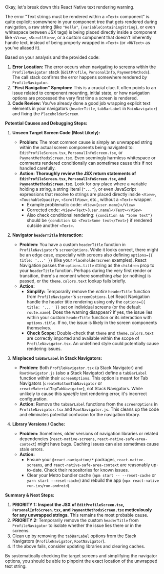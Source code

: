 Okay, let's break down this React Native text rendering warning.

The error "Text strings must be rendered within a `<Text>` component" is quite explicit: somewhere in your component tree that gets rendered during navigation, a raw string (like `"Hello"`, `{variableContainingString}`, or even whitespace between JSX tags) is being placed directly inside a component like `<View>`, `<ScrollView>`, or a custom component that doesn't inherently handle text, instead of being properly wrapped in `<Text>` (or `<RNText>` as you've aliased it).

Based on your analysis and the provided code:

1.  **Error Location:** The error occurs when navigating to screens *within* the `ProfileNavigator` stack (`EditProfile`, `PersonalInfo`, `PaymentMethods`). The call stack confirms the error happens somewhere rendered *by* `ProfileNavigator`.
2.  **"First Navigation" Symptom:** This is a crucial clue. It often points to an issue related to component mounting, initial state, or how navigation options are processed the very first time a screen is rendered.
3.  **Code Review:** You've already done a good job wrapping explicit text elements in your navigators (`headerTitle`, `tabBarLabel` in `MainNavigator`) and fixing the `PlaceholderScreen`.

**Potential Causes and Debugging Steps:**

1.  **Unseen Target Screen Code (Most Likely):**
    * **Problem:** The most common cause is simply an unwrapped string within the actual screen components being navigated to: `EditProfileScreen.tsx`, `PersonalInfoScreen.tsx`, or `PaymentMethodsScreen.tsx`. Even seemingly harmless whitespace or comments rendered conditionally can sometimes cause this if not handled carefully.
    * **Action:** **Thoroughly review the JSX return statements of `EditProfileScreen.tsx`, `PersonalInfoScreen.tsx`, and `PaymentMethodsScreen.tsx`.** Look for *any* place where a variable holding a string, a string literal (`"..."`), or even JavaScript expressions that resolve to strings are placed directly inside `<View>`, `<TouchableOpacity>`, `<ScrollView>`, etc., without a `<Text>` wrapper.
        * Example problematic code: `<View>{user.name}</View>`
        * Corrected code: `<View><Text>{user.name}</Text></View>`
        * Also check conditional rendering: `{condition && "Some text"}` should be `{condition && <Text>Some text</Text>}` if rendered outside another `<Text>`.

2.  **Navigator `headerTitle` Interaction:**
    * **Problem:** You have a custom `headerTitle` function in `ProfileNavigator`'s `screenOptions`. While it looks correct, there might be an edge case, especially with screens also defining `options={{ title: '...' }}` (like your `PlaceholderScreen` examples). React Navigation passes the `options.title` string as the `children` prop to your `headerTitle` function. Perhaps during the very first render or transition, there's a moment where something *else* (or nothing) is passed, or the `theme.colors.text` lookup fails briefly.
    * **Action:**
        * **Simplify:** Temporarily remove the *entire* `headerTitle` function from `ProfileNavigator`'s `screenOptions`. Let React Navigation handle the header title rendering using only the `options={{ title: '...' }}` set on individual screens (or the default `route.name`). Does the warning disappear? If yes, the issue lies within your custom `headerTitle` function or its interaction with `options.title`. If no, the issue is likely in the screen components themselves.
        * **Check Scope:** Double-check that `theme` and `theme.colors.text` are correctly imported and available within the scope of `ProfileNavigator.tsx`. An undefined style could potentially cause rendering issues.

3.  **Misplaced `tabBarLabel` in Stack Navigators:**
    * **Problem:** Both `ProfileNavigator.tsx` (a Stack Navigator) and `RootNavigator.js` (also a Stack Navigator) define a `tabBarLabel` function within their `screenOptions`. This option is meant for Tab Navigators (`createBottomTabNavigator` or `createMaterialTopTabNavigator`), not Stack Navigators. While unlikely to cause this *specific* text rendering error, it's incorrect configuration.
    * **Action:** Remove the `tabBarLabel` functions from the `screenOptions` in `ProfileNavigator.tsx` and `RootNavigator.js`. This cleans up the code and eliminates potential confusion for the navigation library.

4.  **Library Versions / Cache:**
    * **Problem:** Sometimes, older versions of navigation libraries or related dependencies (`react-native-screens`, `react-native-safe-area-context`) might have bugs. Caching issues can also sometimes cause stale errors.
    * **Action:**
        * Ensure your `@react-navigation/*` packages, `react-native-screens`, and `react-native-safe-area-context` are reasonably up-to-date. Check their repositories for known issues.
        * Clear your Metro bundler cache (`npm start -- --reset-cache` or `yarn start --reset-cache`) and rebuild the app (`npx react-native run-ios`/`run-android`).

**Summary & Next Steps:**

1.  **PRIORITY 1:** **Inspect the JSX of `EditProfileScreen.tsx`, `PersonalInfoScreen.tsx`, and `PaymentMethodsScreen.tsx` meticulously for any unwrapped strings.** This remains the most probable cause.
2.  **PRIORITY 2:** Temporarily remove the custom `headerTitle` from `ProfileNavigator` to isolate whether the issue lies there or in the screens.
3.  Clean up by removing the `tabBarLabel` options from the Stack Navigators (`ProfileNavigator`, `RootNavigator`).
4.  If the above fails, consider updating libraries and clearing caches.

By systematically checking the target screens and simplifying the navigator options, you should be able to pinpoint the exact location of the unwrapped text string.